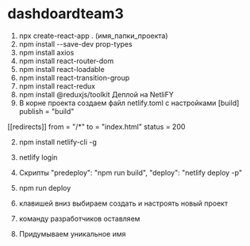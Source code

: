 # dashdoardteam3

1. npx create-react-app . (имя_папки_проекта)
2. npm install --save-dev prop-types
3. npm install axios
4. npm install react-router-dom
5. npm install react-loadable
6. npm install react-transition-group
7. npm install react-redux
8. npm install @reduxjs/toolkit
Деплой на NetliFY
1. В корне проекта создаем файл netlify.toml
  с настройками
[build]
publish = "build"

[[redirects]]
from = "/*"
to = "index.html"
status = 200

2. npm install netlify-cli -g

3. netlify login

4. Скрипты
"predeploy": "npm run build",
    "deploy": "netlify deploy -p"

5. npm run deploy

6. клавишей вниз выбираем создать и настроять новый проект

7. команду разработчиков оставляем

8. Придумываем уникальное имя